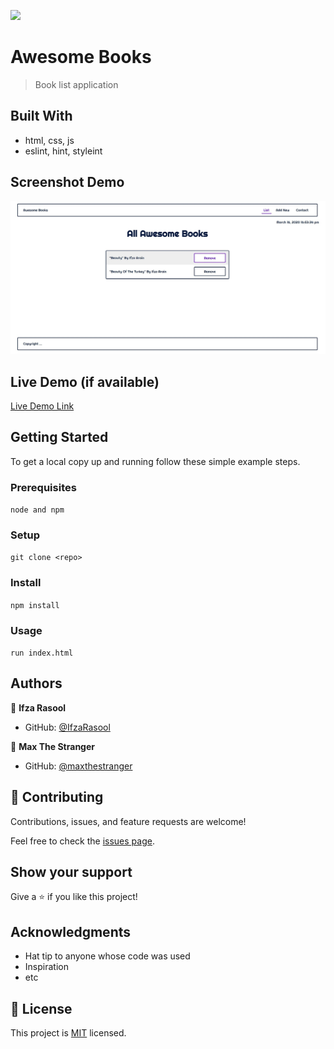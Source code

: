 ![](https://img.shields.io/badge/Microverse-blueviolet)

# Awesome Books

> Book list application

## Built With

- html, css, js
- eslint, hint, styleint

## Screenshot Demo

![Book Page](./images/demo2.jpg)

## Live Demo (if available)

[Live Demo Link](https://ifzarasool.github.io/AwesomeBooks-Single-Page-Website/)

## Getting Started

To get a local copy up and running follow these simple example steps.

### Prerequisites

`node and npm`

### Setup

`git clone <repo>`

### Install

`npm install`

### Usage

`run index.html`

## Authors

👤 **Ifza Rasool**

- GitHub: [@IfzaRasool](https://github.com/IfzaRasool)

👤 **Max The Stranger**

- GitHub: [@maxthestranger](https://github.com/maxthestranger)

## 🤝 Contributing

Contributions, issues, and feature requests are welcome!

Feel free to check the [issues page](../../issues/).

## Show your support

Give a ⭐️ if you like this project!

## Acknowledgments

- Hat tip to anyone whose code was used
- Inspiration
- etc

## 📝 License

This project is [MIT](./MIT.md) licensed.
